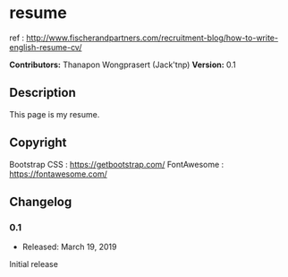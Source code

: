 # resume
ref : http://www.fischerandpartners.com/recruitment-blog/how-to-write-english-resume-cv/

**Contributors:** Thanapon Wongprasert (Jack'tnp)
**Version:** 0.1

## Description

This page is my resume.


## Copyright

Bootstrap CSS : https://getbootstrap.com/
FontAwesome : https://fontawesome.com/


## Changelog

### 0.1
* Released: March 19, 2019

Initial release
